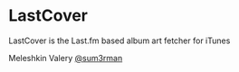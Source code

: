LastCover
=========
LastCover is the Last.fm based album art fetcher for iTunes

Meleshkin Valery [@sum3rman](https://twitter.com/sum3rman)

